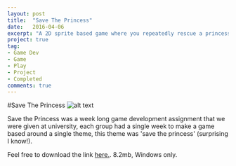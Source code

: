 ```yaml
---
layout: post
title:  "Save The Princess"
date:   2016-04-06
excerpt: "A 2D sprite based game where you repeatedly rescue a princess while avoiding falling rocks, swords, lutes and cows."
project: true
tag:
- Game Dev 
- Game
- Play
- Project
- Completed
comments: true
---
```

#Save The Princess
![alt text](http://i.imgur.com/NzeGjfA.png "Prototype")
<p>Save the Princess was a week long game development assignment that we were given at university, each group had a single week to make a game based around a single theme, this theme was 'save the princess' (surprising I know!).</p>
<p>Feel free to download the link  <a href="https://docs.google.com/uc?authuser=0&id=0B5E5LQwgvGxuLVNLVFFOR2s3Sk0&export=downloadhttps://docs.google.com/uc?authuser=0&id=0B5E5LQwgvGxuLVNLVFFOR2s3Sk0&export=downloadhttps://docs.google.com/uc?authuser=0&id=0B5E5LQwgvGxuLVNLVFFOR2s3Sk0&export=download" title="Title"> here.</a>. 8.2mb, Windows only.</p>
